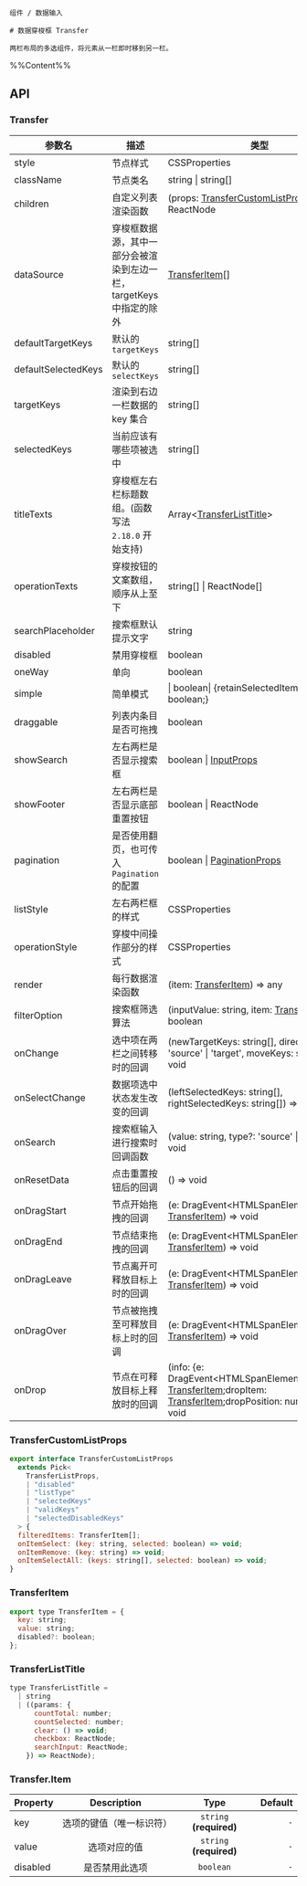 `````
组件 / 数据输入

# 数据穿梭框 Transfer

两栏布局的多选组件，将元素从一栏即时移到另一栏。
`````

%%Content%%

## API

### Transfer

|参数名|描述|类型|默认值|版本|
|---|---|---|---|---|
|style|节点样式|CSSProperties |`-`|-|
|className|节点类名|string \| string[] |`-`|-|
|children|自定义列表渲染函数|(props: [TransferCustomListProps](#transfercustomlistprops)) => ReactNode |`-`|-|
|dataSource|穿梭框数据源，其中一部分会被渲染到左边一栏，targetKeys 中指定的除外|[TransferItem](#transferitem)[] |`-`|-|
|defaultTargetKeys|默认的 `targetKeys`|string[] |`[]`|-|
|defaultSelectedKeys|默认的 `selectKeys`|string[] |`[]`|-|
|targetKeys|渲染到右边一栏数据的 key 集合|string[] |`-`|-|
|selectedKeys|当前应该有哪些项被选中|string[] |`-`|-|
|titleTexts|穿梭框左右栏标题数组。(函数写法 `2.18.0` 开始支持)|Array&lt;[TransferListTitle](#transferlisttitle)&gt; |`['Source', 'Target']`|-|
|operationTexts|穿梭按钮的文案数组，顺序从上至下|string[] \| ReactNode[] |`-`|-|
|searchPlaceholder|搜索框默认提示文字|string |`-`|-|
|disabled|禁用穿梭框|boolean |`-`|-|
|oneWay|单向|boolean |`-`|-|
|simple|简单模式|\| boolean\| {retainSelectedItems?: boolean;} |`-`|`retainSelectedItems` in '2.21.0'|
|draggable|列表内条目是否可拖拽|boolean |`-`|-|
|showSearch|左右两栏是否显示搜索框|boolean \| [InputProps](input#input) |`-`|-|
|showFooter|左右两栏是否显示底部重置按钮|boolean \| ReactNode |`-`|ReactNode in `2.11.0`|
|pagination|是否使用翻页，也可传入 `Pagination` 的配置|boolean \| [PaginationProps](pagination#pagination) |`-`|-|
|listStyle|左右两栏框的样式|CSSProperties |`-`|-|
|operationStyle|穿梭中间操作部分的样式|CSSProperties |`-`|-|
|render|每行数据渲染函数|(item: [TransferItem](#transferitem)) => any |`-`|-|
|filterOption|搜索框筛选算法|(inputValue: string, item: [TransferItem](#transferitem)) => boolean |`(inputValue, item) => item.value.indexOf(inputValue) !== -1`|-|
|onChange|选中项在两栏之间转移时的回调|(newTargetKeys: string[], direction: 'source' \| 'target', moveKeys: string[]) => void |`-`|-|
|onSelectChange|数据项选中状态发生改变的回调|(leftSelectedKeys: string[], rightSelectedKeys: string[]) => void |`-`|-|
|onSearch|搜索框输入进行搜索时回调函数|(value: string, type?: 'source' \| 'target') => void |`-`|-|
|onResetData|点击重置按钮后的回调|() => void |`-`|-|
|onDragStart|节点开始拖拽的回调|(e: DragEvent&lt;HTMLSpanElement&gt;, item: [TransferItem](#transferitem)) =&gt; void |`-`|-|
|onDragEnd|节点结束拖拽的回调|(e: DragEvent&lt;HTMLSpanElement&gt;, item: [TransferItem](#transferitem)) =&gt; void |`-`|-|
|onDragLeave|节点离开可释放目标上时的回调|(e: DragEvent&lt;HTMLSpanElement&gt;, item: [TransferItem](#transferitem)) =&gt; void |`-`|-|
|onDragOver|节点被拖拽至可释放目标上时的回调|(e: DragEvent&lt;HTMLSpanElement&gt;, item: [TransferItem](#transferitem)) =&gt; void |`-`|-|
|onDrop|节点在可释放目标上释放时的回调|(info: {e: DragEvent&lt;HTMLSpanElement&gt;;dragItem: [TransferItem](#transferitem);dropItem: [TransferItem](#transferitem);dropPosition: number;}) =&gt; void |`-`|-|

### TransferCustomListProps

```js
export interface TransferCustomListProps
  extends Pick<
    TransferListProps,
    | "disabled"
    | "listType"
    | "selectedKeys"
    | "validKeys"
    | "selectedDisabledKeys"
  > {
  filteredItems: TransferItem[];
  onItemSelect: (key: string, selected: boolean) => void;
  onItemRemove: (key: string) => void;
  onItemSelectAll: (keys: string[], selected: boolean) => void;
}
```

### TransferItem

```js
export type TransferItem = {
  key: string;
  value: string;
  disabled?: boolean;
};
```

### TransferListTitle

```js
type TransferListTitle =
  | string
  | ((params: {
      countTotal: number;
      countSelected: number;
      clear: () => void;
      checkbox: ReactNode;
      searchInput: ReactNode;
    }) => ReactNode);
```

### Transfer.Item

|Property|Description|Type|Default|
|---|:---:|:---:|---:|
|key|选项的键值（唯一标识符）|`string` **(required)**|`-`|
|value|选项对应的值|`string` **(required)**|`-`|
|disabled|是否禁用此选项|`boolean`|`-`|
